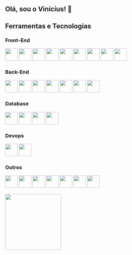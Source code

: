 ## Olá, sou o Vinícius! :wave:


 
## Ferramentas e Tecnologias
### Front-End
<div style={{display: flex}}>
 <img src="https://cdn.jsdelivr.net/gh/devicons/devicon/icons/html5/html5-original.svg" width="40" height="40"/>
 <img src="https://cdn.jsdelivr.net/gh/devicons/devicon/icons/css3/css3-original.svg" width="40" height="40"/>
 <img src="https://cdn.jsdelivr.net/gh/devicons/devicon/icons/sass/sass-original.svg" width="40" height="40"/>
 <img src="https://cdn.jsdelivr.net/gh/devicons/devicon/icons/nodejs/nodejs-original-wordmark.svg" width="40" height="40"/>
 <img src="https://cdn.jsdelivr.net/gh/devicons/devicon/icons/typescript/typescript-original.svg" width="40" height="40"/>
 <img src="https://cdn.jsdelivr.net/gh/devicons/devicon/icons/react/react-original.svg" width="40" height="40" />
 <img src="https://cdn.jsdelivr.net/gh/devicons/devicon/icons/nextjs/nextjs-original.svg" width="40" height="40"/>
 <img src="https://cdn.jsdelivr.net/gh/devicons/devicon/icons/npm/npm-original-wordmark.svg" width="40" height="40"/>
 <img src="https://cdn.jsdelivr.net/gh/devicons/devicon/icons/yarn/yarn-original.svg" width="40" height="40"/>
</div> 

### Back-End
<div style={{display: flex}}>
 <img src="https://cdn.jsdelivr.net/gh/devicons/devicon/icons/nodejs/nodejs-original-wordmark.svg" width="40" height="40"/>
 <img src="https://cdn.jsdelivr.net/gh/devicons/devicon/icons/typescript/typescript-original.svg" width="40" height="40"/>
 <img src="https://cdn.jsdelivr.net/gh/devicons/devicon/icons/nestjs/nestjs-plain.svg" width="40" height="40"/>
 <img src="https://cdn.jsdelivr.net/gh/devicons/devicon/icons/express/express-original-wordmark.svg" width="40" height="40"/>
 <img src="https://cdn.jsdelivr.net/gh/devicons/devicon/icons/npm/npm-original-wordmark.svg" width="40" height="40"/>
 <img src="https://cdn.jsdelivr.net/gh/devicons/devicon/icons/yarn/yarn-original.svg" width="40" height="40"/>
 <img src="https://cdn.jsdelivr.net/gh/devicons/devicon/icons/csharp/csharp-original.svg" width="40" height="40"/>
</div>

### Database
<div style={{display: flex}}>
 <img src="https://cdn.jsdelivr.net/gh/devicons/devicon/icons/postgresql/postgresql-original.svg" width="40" height="40"/> 
 <img src="https://cdn.jsdelivr.net/gh/devicons/devicon/icons/git/git-original.svg" width="40" height="40"/>
 <img src="https://cdn.jsdelivr.net/gh/devicons/devicon/icons/microsoftsqlserver/microsoftsqlserver-plain.svg" width="40" height="40"/>
 <img src="https://cdn.jsdelivr.net/gh/devicons/devicon/icons/redis/redis-original.svg" width="40" height="40"/>
</div>

### Devops
<div style={{display: flex}}>
 <img src="https://cdn.jsdelivr.net/gh/devicons/devicon/icons/amazonwebservices/amazonwebservices-original.svg" width="40" height="40"/>
 <img src="https://cdn.jsdelivr.net/gh/devicons/devicon/icons/docker/docker-original.svg" width="40" height="40"/>
</div>

### Outros
<div style={{display: flex}}>
 <img src="https://cdn.jsdelivr.net/gh/devicons/devicon/icons/git/git-original.svg" width="40" height="40"/>
 <img src="https://cdn.jsdelivr.net/gh/devicons/devicon/icons/github/github-original.svg" width="40" height="40"/>
 <img src="https://cdn.jsdelivr.net/gh/devicons/devicon/icons/bitbucket/bitbucket-original.svg" width="40" height="40"/>
 <img src="https://cdn.jsdelivr.net/gh/devicons/devicon/icons/gitlab/gitlab-original.svg"width="40" height="40" />
 <img src="https://cdn.jsdelivr.net/gh/devicons/devicon/icons/trello/trello-plain.svg" width="40" height="40"/>
 <img src="https://cdn.jsdelivr.net/gh/devicons/devicon/icons/jira/jira-original-wordmark.svg" width="40" height="40"/>
 <img src="https://cdn.jsdelivr.net/gh/devicons/devicon/icons/linux/linux-original.svg" width="40" height="40"/>
</div>

<br/>

<div>
  <a href="https://github.com/seu-usuário-aqui">
  <img height="180em" src="https://github-readme-stats.vercel.app/api/top-langs/?username=viniciustakedi&layout=compact&langs_count=7&theme=gotham"/>
</div>
